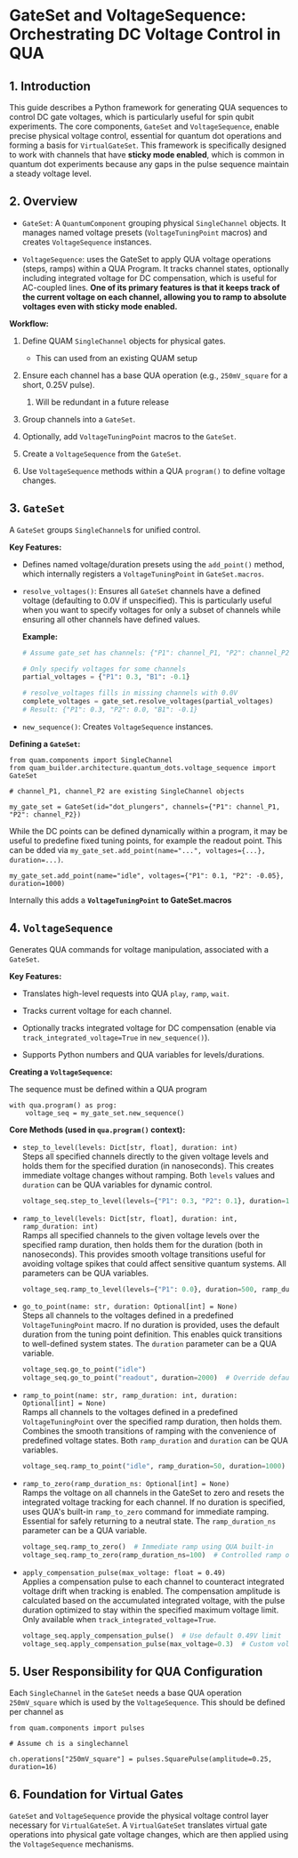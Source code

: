 # GateSet and VoltageSequence: Orchestrating DC Voltage Control in QUA

## 1. Introduction

This guide describes a Python framework for generating QUA sequences to control DC gate voltages, which is particularly useful for spin qubit experiments.
The core components, `GateSet` and `VoltageSequence`, enable precise physical voltage control, essential for quantum dot operations and forming a basis for `VirtualGateSet`.
This framework is specifically designed to work with channels that have **sticky mode enabled**, which is common in quantum dot experiments because any gaps in the pulse sequence maintain a steady voltage level.

## 2. Overview

- `GateSet`: A `QuantumComponent` grouping physical `SingleChannel` objects. It manages named voltage presets (`VoltageTuningPoint` macros) and creates `VoltageSequence` instances.

- `VoltageSequence`: uses the GateSet to apply QUA voltage operations (steps, ramps) within a QUA Program. It tracks channel states, optionally including integrated voltage for DC compensation, which is useful for AC-coupled lines. **One of its primary features is that it keeps track of the current voltage on each channel, allowing you to ramp to absolute voltages even with sticky mode enabled.**

**Workflow:**

1.  Define QUAM `SingleChannel` objects for physical gates.

    - This can used from an existing QUAM setup

2.  Ensure each channel has a base QUA operation (e.g., `250mV_square` for a short, 0.25V pulse).

    1.  Will be redundant in a future release

3.  Group channels into a `GateSet`.

4.  Optionally, add `VoltageTuningPoint` macros to the `GateSet`.

5.  Create a `VoltageSequence` from the `GateSet`.

6.  Use `VoltageSequence` methods within a QUA `program()` to define voltage changes.

## 3. `GateSet`

A `GateSet` groups `SingleChannel`s for unified control.

**Key Features:**

- Defines named voltage/duration presets using the `add_point()` method, which internally registers a `VoltageTuningPoint` in `GateSet.macros`.

- `resolve_voltages()`: Ensures all `GateSet` channels have a defined voltage (defaulting to 0.0V if unspecified). This is particularly useful when you want to specify voltages for only a subset of channels while ensuring all other channels have defined values.

  **Example:**
  ```python
  # Assume gate_set has channels: {"P1": channel_P1, "P2": channel_P2, "B1": channel_B1}
  
  # Only specify voltages for some channels
  partial_voltages = {"P1": 0.3, "B1": -0.1}
  
  # resolve_voltages fills in missing channels with 0.0V
  complete_voltages = gate_set.resolve_voltages(partial_voltages)
  # Result: {"P1": 0.3, "P2": 0.0, "B1": -0.1}
  ```

- `new_sequence()`: Creates `VoltageSequence` instances.

**Defining a `GateSet`:**

```
from quam.components import SingleChannel
from quam_builder.architecture.quantum_dots.voltage_sequence import GateSet

# channel_P1, channel_P2 are existing SingleChannel objects

my_gate_set = GateSet(id="dot_plungers", channels={"P1": channel_P1, "P2": channel_P2})

```

While the DC points can be defined dynamically within a program, it may be useful to predefine fixed tuning points, for example the readout point. This can be dded via `my_gate_set.add_point(name="...", voltages={...}, duration=...)`.

```
my_gate_set.add_point(name="idle", voltages={"P1": 0.1, "P2": -0.05}, duration=1000)

```

Internally this adds a **`VoltageTuningPoint` to GateSet.macros**

## 4. `VoltageSequence`

Generates QUA commands for voltage manipulation, associated with a `GateSet`.

**Key Features:**

- Translates high-level requests into QUA `play`, `ramp`, `wait`.

- Tracks current voltage for each channel.

- Optionally tracks integrated voltage for DC compensation (enable via `track_integrated_voltage=True` in `new_sequence()`).

- Supports Python numbers and QUA variables for levels/durations.

**Creating a `VoltageSequence`:**

The sequence must be defined within a QUA program

```
with qua.program() as prog:
    voltage_seq = my_gate_set.new_sequence()

```

**Core Methods (used in `qua.program()` context):**

- `step_to_level(levels: Dict[str, float], duration: int)`  
  Steps all specified channels directly to the given voltage levels and holds them for the specified duration (in nanoseconds). This creates immediate voltage changes without ramping. Both `levels` values and `duration` can be QUA variables for dynamic control.

  ```python
  voltage_seq.step_to_level(levels={"P1": 0.3, "P2": 0.1}, duration=1000)
  ```

- `ramp_to_level(levels: Dict[str, float], duration: int, ramp_duration: int)`  
  Ramps all specified channels to the given voltage levels over the specified ramp duration, then holds them for the duration (both in nanoseconds). This provides smooth voltage transitions useful for avoiding voltage spikes that could affect sensitive quantum systems. All parameters can be QUA variables.

  ```python
  voltage_seq.ramp_to_level(levels={"P1": 0.0}, duration=500, ramp_duration=40)
  ```

- `go_to_point(name: str, duration: Optional[int] = None)`  
  Steps all channels to the voltages defined in a predefined `VoltageTuningPoint` macro. If no duration is provided, uses the default duration from the tuning point definition. This enables quick transitions to well-defined system states. The `duration` parameter can be a QUA variable.

  ```python
  voltage_seq.go_to_point("idle")
  voltage_seq.go_to_point("readout", duration=2000)  # Override default duration
  ```

- `ramp_to_point(name: str, ramp_duration: int, duration: Optional[int] = None)`  
  Ramps all channels to the voltages defined in a predefined `VoltageTuningPoint` over the specified ramp duration, then holds them. Combines the smooth transitions of ramping with the convenience of predefined voltage states. Both `ramp_duration` and `duration` can be QUA variables.

  ```python
  voltage_seq.ramp_to_point("idle", ramp_duration=50, duration=1000)
  ```

- `ramp_to_zero(ramp_duration_ns: Optional[int] = None)`  
  Ramps the voltage on all channels in the GateSet to zero and resets the integrated voltage tracking for each channel. If no duration is specified, uses QUA's built-in `ramp_to_zero` command for immediate ramping. Essential for safely returning to a neutral state. The `ramp_duration_ns` parameter can be a QUA variable.

  ```python
  voltage_seq.ramp_to_zero()  # Immediate ramp using QUA built-in
  voltage_seq.ramp_to_zero(ramp_duration_ns=100)  # Controlled ramp over 100ns
  ```

- `apply_compensation_pulse(max_voltage: float = 0.49)`  
  Applies a compensation pulse to each channel to counteract integrated voltage drift when tracking is enabled. The compensation amplitude is calculated based on the accumulated integrated voltage, with the pulse duration optimized to stay within the specified maximum voltage limit. Only available when `track_integrated_voltage=True`.

  ```python
  voltage_seq.apply_compensation_pulse()  # Use default 0.49V limit
  voltage_seq.apply_compensation_pulse(max_voltage=0.3)  # Custom voltage limit
  ```

## 5. User Responsibility for QUA Configuration

Each `SingleChannel` in the `GateSet` needs a base QUA operation `250mV_square` which is used by the `VoltageSequence`. This should be defined per channel as

```
from quam.components import pulses

# Assume ch is a singlechannel

ch.operations["250mV_square"] = pulses.SquarePulse(amplitude=0.25, duration=16)
```

## 6. Foundation for Virtual Gates

`GateSet` and `VoltageSequence` provide the physical voltage control layer necessary for `VirtualGateSet`.
A `VirtualGateSet` translates virtual gate operations into physical gate voltage changes, which are then applied using the `VoltageSequence` mechanisms.
